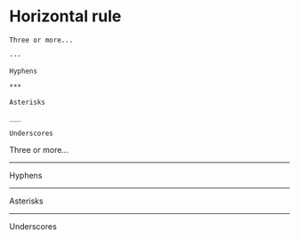 <!-- ======================================================================
--- Search engine
title:          Markdown horizontal rule
keywords:       markdown, horizontal, rule
description:    Markdown horizontal rule in md-site-engine.
--- Menu system
order:          
text:           
hidden:         false
umbel:          false
--- Page properties
id:             
document:       
layout:         layout-2-left
$-left:         md-help
======================================================================= -->

# Horizontal rule

```
Three or more...

---

Hyphens

***

Asterisks

___

Underscores
```

Three or more...

---

Hyphens

***

Asterisks

___

Underscores

